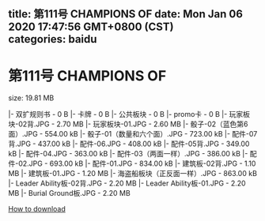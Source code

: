 
title: 第111号 CHAMPIONS OF
date: Mon Jan 06 2020 17:47:56 GMT+0800 (CST)    
categories: baidu
---

# 第111号 CHAMPIONS OF
size: 19.81 MB
 
 
|- 双扩规则书 - 0 B
|- 卡牌 - 0 B
|- 公共板块 - 0 B
|- promo卡 - 0 B
|- 玩家板块-02背.JPG - 2.70 MB
|- 玩家板块-01.JPG - 2.60 MB
|- 骰子-02（蓝色第6面）.JPG - 554.00 kB
|- 骰子-01（数量和六个面）.JPG - 723.00 kB
|- 配件-07背.JPG - 437.00 kB
|- 配件-06.JPG - 408.00 kB
|- 配件-05背.JPG - 349.00 kB
|- 配件-04.JPG - 363.00 kB
|- 配件-03（两面一样）.JPG - 386.00 kB
|- 配件-02.JPG - 693.00 kB
|- 配件-01.JPG - 834.00 kB
|- 建筑板-02背.JPG - 1.10 MB
|- 建筑板-01.JPG - 1.20 MB
|- 海盗船板块（正反面一样）.JPG - 863.00 kB
|- Leader Ability板-02背.JPG - 2.20 MB
|- Leader Ability板-01.JPG - 2.20 MB
|- Burial Ground板.JPG - 2.20 MB

[How to download](https://bpcam.bemobtrk.com/go/2ceec3aa-1ca2-46d6-b9ff-aaa5c184517c?jno=301)